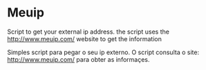 # Meuip

Script to get your external ip address.
the script uses the http://www.meuip.com/ website to get the information


Simples script para pegar o seu ip externo.
O script consulta o site: http://www.meuip.com/
para obter as informaçes.
